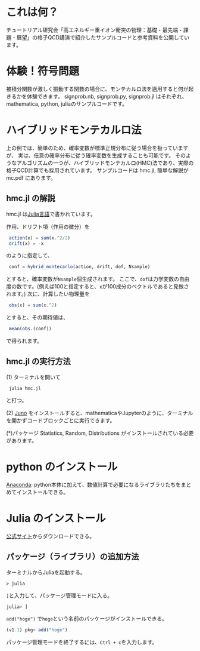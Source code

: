 # これは何？
チュートリアル研究会「高エネルギー重イオン衝突の物理：基礎・最先端・課題・展望」の格子QCD講演で紹介したサンプルコードと参考資料を公開しています。

# 体験！符号問題
被積分関数が激しく振動する関数の場合に、モンテカルロ法を適用すると何が起きるかを体験できます。
signprob.nb, signprob.py, signprob.jl はそれぞれ、mathematica, python, juliaのサンプルコードです。

# ハイブリッドモンテカルロ法
上の例では、簡単のため、確率変数が標準正規分布に従う場合を扱っていますが、
実は、任意の確率分布に従う確率変数を生成することも可能です。
そのようなアルゴリズムの一つが、ハイブリッドモンテカルロ(HMC)法であり、実際の格子QCD計算でも採用されています。
サンプルコードは hmc.jl, 簡単な解説が mc.pdf にあります。

## hmc.jl の解説
hmc.jl は[Julia言語](https://julialang.org/)で書かれています。

作用、ドリフト項（作用の微分）を

```julia
 action(x) = sum(x.^2/2)
 drift(x) = -x
```

のように指定して、

```julia
 conf = hybrid_montecarlo(action, drift, dof, Nsample)
```

とすると、確率変数が`Nsample`個生成されます。
ここで、`dof`は力学変数の自由度の数です。(例えば100と指定すると、`x`が100成分のベクトルであると見做されます。)
次に、計算したい物理量を

```julia
 obs(x) = sum(x.^2)
```
とすると、その期待値は、

```julia
 mean(obs.(conf))
```

で得られます。

## hmc.jl の実行方法
(1) ターミナルを開いて

```shell
 julia hmc.jl
```
と打つ。

(2) [Juno](https://junolab.org/) をインストールすると、mathematicaやJupyterのように、ターミナルを開かずコードブロックごとに実行できます。

(*)パッケージ Statistics, Random, Distributions がインストールされている必要があります。


# python のインストール
[Anaconda](https://www.anaconda.com/): python本体に加えて、数値計算で必要になるライブラリたちをまとめてインストールできる。

# Julia のインストール
[公式サイト](https://julialang.org/)からダウンロードできる。

## パッケージ（ライブラリ）の追加方法
ターミナルからJuliaを起動する。

```shell
> julia
```

`]`と入力して、パッケージ管理モードに入る。

```julia
julia> ]
```

`add("hoge")` で`hoge`という名前のパッケージがインストールできる。

```julia
(v1.1) pkg> add("hoge")
```

パッケージ管理モードを終了するには、`Ctrl + c`を入力します。
